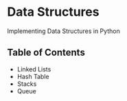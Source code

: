 # Data Structures
Implementing Data Structures in Python

## Table of Contents
* Linked Lists
* Hash Table
* Stacks
* Queue
